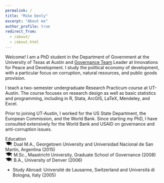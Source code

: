 ```yaml
---
permalink: /
title: "Mike Denly"
excerpt: "About me"
author_profile: true
redirect_from: 
  - /about/
  - /about.html
---
```


Welcome! I am a PhD student in the Department of Government at the University of Texas at Austin and [Governance Team](http://www.ipdutexas.org/governance.html) Leader at Innovations for Peace and Development. I study the political economy of development, with a particular focus on corruption, natural resources, and public goods provision. 

I teach a two-semester undergraduate Research Practicum course at UT-Austin. The course focuses on research design as well as basic statistics and programming, including in R, Stata, ArcGIS, LaTeX, Mendeley, and Excel.

Prior to joining UT-Austin, I worked for the US State Department, the European Commission, and the World Bank. Since starting my PhD, I have consulted extensively for the World Bank and USAID on governance and anti-corruption issues. 

Education
<br>![](/images/gradhatpng.png) Dual M.A., Georgetown University and Universidad Nacional de San Martín, Argentina (2015)
<br>![](/images/gradhatpng.png) M.Sc., Maastricht University, Graduate School of Governance (2008)
<br>![](/images/gradhatpng.png) B.A., University of Denver (2006) <br>
* Study Abroad: Université de Lausanne, Switzerland and Università di Bologna, Italy (2005)
